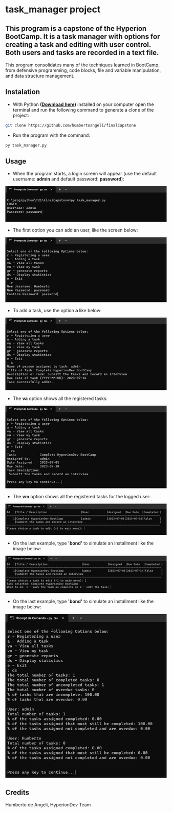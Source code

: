 # task_manager project

## This program is a capstone of the Hyperion BootCamp. It is a task manager with options for creating a task and editing with user control. Both users and tasks are recorded in a text file.

This program consolidates many of the techniques learned in BootCamp, from defensive programming, code blocks, file and variable manipulation, and data structure management.

## Instalation

- With Python **([Download here](https://www.python.org/downloads/))** installed on your computer open the terminal and run the following command to generate a clone of the project:

```bash
git clone https://github.com/humbertoangeli/finalCapstone
```

- Run the program with the command:
```bash
py task_manager.py
```
## Usage

- When the program starts, a login screen will appear (use the default username: **admin** and default password: **password**):

![finance01](blob/task01.png)

- The first option you can add an user, like the screen below:

![finance02](blob/task02.png)

- To add a task, use the option **a** like below:

![finance03](blob/task03.png)

- The **va** option shows all the registered tasks:

![finance04](blob/task04.png)

- The **vm** option shows all the registered tasks for the logged user:

![finance04](blob/task05.png)

- On the last example, type **'bond'** to simulate an installment like the image below:

![finance04](blob/task06.png)

- On the last example, type **'bond'** to simulate an installment like the image below:

![finance04](blob/task07.png)

## Credits

Humberto de Angeli, HyperionDev Team
